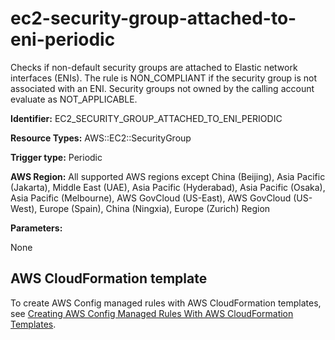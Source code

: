 # ec2\-security\-group\-attached\-to\-eni\-periodic<a name="ec2-security-group-attached-to-eni-periodic"></a>

Checks if non\-default security groups are attached to Elastic network interfaces \(ENIs\)\. The rule is NON\_COMPLIANT if the security group is not associated with an ENI\. Security groups not owned by the calling account evaluate as NOT\_APPLICABLE\. 

**Identifier:** EC2\_SECURITY\_GROUP\_ATTACHED\_TO\_ENI\_PERIODIC

**Resource Types:** AWS::EC2::SecurityGroup

**Trigger type:** Periodic

**AWS Region:** All supported AWS regions except China \(Beijing\), Asia Pacific \(Jakarta\), Middle East \(UAE\), Asia Pacific \(Hyderabad\), Asia Pacific \(Osaka\), Asia Pacific \(Melbourne\), AWS GovCloud \(US\-East\), AWS GovCloud \(US\-West\), Europe \(Spain\), China \(Ningxia\), Europe \(Zurich\) Region

**Parameters:**

None  

## AWS CloudFormation template<a name="w2aac12c33c15b9d219c17"></a>

To create AWS Config managed rules with AWS CloudFormation templates, see [Creating AWS Config Managed Rules With AWS CloudFormation Templates](aws-config-managed-rules-cloudformation-templates.md)\.